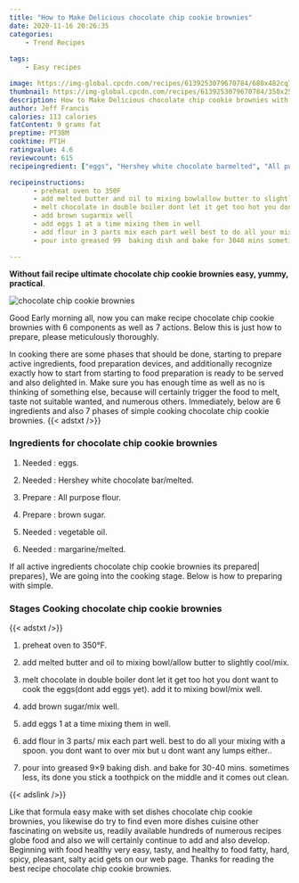 ```yaml
---
title: "How to Make Delicious chocolate chip cookie brownies"
date: 2020-11-16 20:26:35
categories:
    - Trend Recipes
    
tags:
    - Easy recipes

image: https://img-global.cpcdn.com/recipes/6139253079670784/680x482cq70/chocolate-chip-cookie-brownies-recipe-main-photo.jpg
thumbnail: https://img-global.cpcdn.com/recipes/6139253079670784/350x250cq70/chocolate-chip-cookie-brownies-recipe-main-photo.jpg
description: How to Make Delicious chocolate chip cookie brownies with 6 ingredients and 7 stages of easy cooking.
author: Jeff Francis
calories: 113 calories
fatContent: 9 grams fat
preptime: PT38M
cooktime: PT1H
ratingvalue: 4.6
reviewcount: 615
recipeingredient: ["eggs", "Hershey white chocolate barmelted", "All purpose flour", "brown sugar", "vegetable oil", "margarinemelted"]

recipeinstructions: 
      - preheat oven to 350F 
      - add melted butter and oil to mixing bowlallow butter to slightly coolmix 
      - melt chocolate in double boiler dont let it get too hot you dont want to cook the eggsdont add eggs yet add it to mixing bowlmix well 
      - add brown sugarmix well 
      - add eggs 1 at a time mixing them in well 
      - add flour in 3 parts mix each part well best to do all your mixing with a spoon you dont want to over mix but u dont want any lumps either 
      - pour into greased 99  baking dish and bake for 3040 mins sometimes less its done you stick a toothpick on the middle and it comes out clean

---
```




**Without fail recipe ultimate chocolate chip cookie brownies easy, yummy, practical**. 


![chocolate chip cookie brownies](https://img-global.cpcdn.com/recipes/6139253079670784/680x482cq70/chocolate-chip-cookie-brownies-recipe-main-photo.jpg "chocolate chip cookie brownies")




Good Early morning all, now you can make recipe chocolate chip cookie brownies with 6 components as well as 7 actions. Below this is just how to prepare, please meticulously thoroughly.

In cooking there are some phases that should be done, starting to prepare active ingredients, food preparation devices, and additionally recognize exactly how to start from starting to food preparation is ready to be served and also delighted in. Make sure you has enough time as well as no is thinking of something else, because will certainly trigger the food to melt, taste not suitable wanted, and numerous others. Immediately, below are 6 ingredients and also 7 phases of simple cooking chocolate chip cookie brownies.
{{< adstxt />}}

### Ingredients for chocolate chip cookie brownies


1. Needed  : eggs.

1. Needed  : Hershey white chocolate bar/melted.

1. Prepare  : All purpose flour.

1. Prepare  : brown sugar.

1. Needed  : vegetable oil.

1. Needed  : margarine/melted.



If all active ingredients chocolate chip cookie brownies its prepared| prepares}, We are going into the cooking stage. Below is how to preparing with simple.

### Stages Cooking chocolate chip cookie brownies

{{< adstxt />}}


1. preheat oven to 350°F.



1. add melted butter and oil to mixing bowl/allow butter to slightly cool/mix.



1. melt chocolate in double boiler dont let it get too hot you dont want to cook the eggs(dont add eggs yet). add it to mixing bowl/mix well.



1. add brown sugar/mix well.



1. add eggs 1 at a time mixing them in well.



1. add flour in 3 parts/ mix each part well. best to do all your mixing with a spoon. you dont want to over mix but u dont want any lumps either..



1. pour into greased 9×9  baking dish. and bake for 30-40 mins. sometimes less, its done you stick a toothpick on the middle and it comes out clean.





{{< adslink />}}

Like that formula easy make with set dishes chocolate chip cookie brownies, you likewise do try to find even more dishes cuisine other fascinating on website us, readily available hundreds of numerous recipes globe food and also we will certainly continue to add and also develop. Beginning with food healthy very easy, tasty, and healthy to food fatty, hard, spicy, pleasant, salty acid gets on our web page. Thanks for reading the best recipe chocolate chip cookie brownies.
